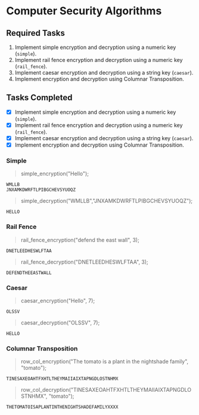 # Computer Security Algorithms

## Required Tasks

1. Implement simple encryption and decryption using a numeric key (`simple`).
2. Implement rail fence encryption and decryption using a numeric key (`rail_fence`).
3. Implement caesar encryption and decryption using a string key (`caesar`).
4. Implement encryption and decryption using Columnar Transposition.

## Tasks Completed

- [x] Implement simple encryption and decryption using a numeric key (`simple`).
- [x] Implement rail fence encryption and decryption using a numeric key (`rail_fence`).
- [x] Implement caesar encryption and decryption using a string key (`caesar`).
- [x] Implement encryption and decryption using Columnar Transposition.

### Simple

> simple_encryption("Hello");

    WMLLB
    JNXAMKDWRFTLPIBGCHEVSYUOQZ

> simple_decryption("WMLLB","JNXAMKDWRFTLPIBGCHEVSYUOQZ");

    HELLO

### Rail Fence

> rail_fence_encryption("defend the east wall", 3);

    DNETLEEDHESWLFTAA

> rail_fence_decryption("DNETLEEDHESWLFTAA", 3);

    DEFENDTHEEASTWALL

### Caesar

> caesar_encryption("Hello", 7);

    OLSSV

> caesar_decryption("OLSSV", 7);

    HELLO

### Columnar Transposition

> row_col_encryption("The tomato is a plant in the nightshade family", "tomato");

    TINESAXEOAHTFXHTLTHEYMAIIAIXTAPNGDLOSTNHMX

> row_col_decryption("TINESAXEOAHTFXHTLTHEYMAIIAIXTAPNGDLOSTNHMX", "tomato");

    THETOMATOISAPLANTINTHENIGHTSHADEFAMILYXXXX
